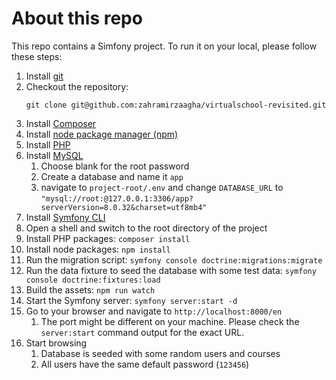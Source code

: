 # About this repo
This repo contains a Simfony project. To run it on your local, please follow these steps:

1. Install [git](https://git-scm.com/book/en/v2/Getting-Started-Installing-Git)
2. Checkout the repository:
    ```shell
    git clone git@github.com:zahramirzaagha/virtualschool-revisited.git
    ```
3. Install [Composer](https://getcomposer.org/doc/00-intro.md#installation-linux-unix-macos)
4. Install [node package manager (npm)](https://docs.npmjs.com/downloading-and-installing-node-js-and-npm)
5. Install [PHP](https://www.php.net/manual/en/install.php)
6. Install [MySQL](https://dev.mysql.com/doc/mysql-installation-excerpt/5.7/en/)
   1. Choose blank for the root password
   2. Create a database and name it `app`
   3. navigate to `project-root/.env` and change `DATABASE_URL` to `"mysql://root:@127.0.0.1:3306/app?serverVersion=8.0.32&charset=utf8mb4"`
7. Install [Symfony CLI](https://symfony.com/download#step-1-install-symfony-cli)
8. Open a shell and switch to the root directory of the project
9. Install PHP packages: `composer install`
10. Install node packages: `npm install`
11. Run the migration script: `symfony console doctrine:migrations:migrate`
12. Run the data fixture to seed the database with some test data: `symfony console doctrine:fixtures:load`
13. Build the assets: `npm run watch`
14. Start the Symfony server: `symfony server:start -d`
15. Go to your browser and navigate to `http://localhost:8000/en`
    1. The port might be different on your machine. Please check the `server:start` command output for the exact URL.
16. Start browsing
    1. Database is seeded with some random users and courses
    2. All users have the same default password (`123456`)